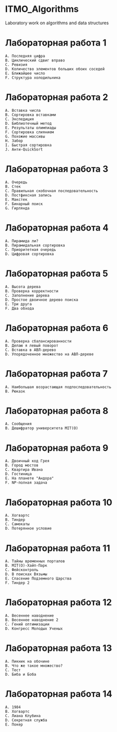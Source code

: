 # ITMO_Algorithms
Laboratory work on algorithms and data structures

# Лабораторная работа 1
    A. Последняя цифра
    B. Циклический сдвиг вправо
    C. Ревизия
    D. Количество элементов больших обоих соседей
    E. Ближайшее число
    F. Структура холодильника

# Лабораторная работа 2
    A. Вставка числа
    B. Сортировка вставками
    C. Экспедиция
    D. Библиотечный метод
    E. Результаты олимпиады
    F. Сортировка слиянием
    G. Похожие массивы
    H. Забор
    I. Быстрая сортировка
    J. Анти-QuickSort

# Лабораторная работа 3
    A. Очередь
    B. Стек
    C. Правильная скобочная последовательность
    D. Постфиксная запись
    E. Макстек
    F. Бинарный поиск
    G. Гирлянда

# Лабораторная работа 4
    A. Пирамида ли?
    B. Пирамидальная сортировка
    C. Приоритетная очередь
    D. Цифровая сортировка

# Лабораторная работа 5
    A. Высота дерева
    B. Проверка корректности
    C. Заполнение дерева
    D. Простое двоичное дерево поиска
    E. Три друга
    F. Два обхода

# Лабораторная работа 6
    A. Проверка сбалансированности
    B. Делаю я левый поворот
    C. Вставка в АВЛ-дерево
    D. Упорядоченное множество на АВЛ-дереве
 
# Лабораторная работа 7
    A. Наибольшая возрастающая подпоследовательность
    B. Рюказк

# Лабораторная работа 8 
    A. Сообщения
    B. Дешифратор университета MIT(О)

# Лабораторная работа 9
    A. Двоичный код Грея
    B. Город мостов
    C. Квартира Ивана
    D. Гостиница
    E. На планете "Андора"
    F. NP-полная задача

# Лабораторная работа 10
    A. Хогвартс
    B. Тиндер
    C. Самокаты
    D. Потерянное условие

# Лабораторная работа 11
    A. Тайны временных порталов
    B. MIT(O)-Хайп-Парк
    C. Фейсконтроль
    D. В поисках Вязьмы
    E. Спасение Подземного Царства
    F. Тиндер 2

# Лабораторная работа 12
    A. Весеннее наводнение
    B. Весеннее наводнение 2
    C. Гений оптимизации
    D. Конгресс Молодых Ученых

# Лабораторная работа 13
    A. Пикник на обочине
    B. Что же такое множество?
    C. Тест
    D. Биба и Боба

# Лабораторная работа 14
    A. 1984
    B. Хогвартс
    C. Лиана Клубина
    D. Секретная служба
    E. Покер